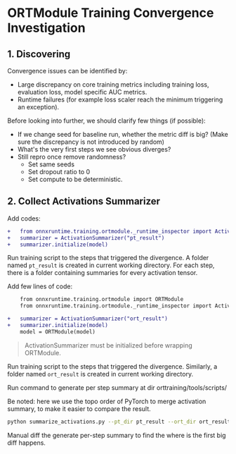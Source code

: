 # ORTModule Training Convergence Investigation

## 1. Discovering

Convergence issues can be identified by:
- Large discrepancy on core training metrics including training loss, evaluation loss, model specific AUC metrics.
- Runtime failures (for example loss scaler reach the minimum triggering an exception).

Before looking into further, we should clarify few things (if possible):
- If we change seed for baseline run, whether the metric diff is big?
  (Make sure the discrepancy is not introduced by random)
- What's the very first steps we see obvious diverges?
- Still repro once remove randomness?
	- Set same seeds
	- Set dropout ratio to 0
	- Set compute to be deterministic.


## 2. Collect Activations Summarizer

Add codes:

```diff
+	from onnxruntime.training.ortmodule._runtime_inspector import ActivationSummarizer
+	summarizer = ActivationSummarizer("pt_result")
+	summarizer.initialize(model)

```
Run training script to the steps that triggered the divergence. A folder named `pt_result` is created in current working directory. For each step, there is a folder containing summaries for every activation tensor.


Add few lines of code:
```diff
	from onnxruntime.training.ortmodule import ORTModule
	from onnxruntime.training.ortmodule._runtime_inspector import ActivationSummarizer

+	summarizer = ActivationSummarizer("ort_result")
+	summarizer.initialize(model)
	model = ORTModule(model)
```

> ActivationSummarizer must be initialized before wrapping ORTModule.

Run training script to the steps that triggered the divergence. Similarly, a folder named `ort_result` is created in current working directory.

Run command to generate per step summary at dir orttraining/tools/scripts/

Be noted: here we use the topo order of PyTorch to merge activation summary, to make it easier to compare the result.

```bash
python summarize_activations.py --pt_dir pt_result --ort_dir ort_result --output_dir /tmp/output
```

Manual diff the generate per-step summary to find the where is the first big diff happens.
